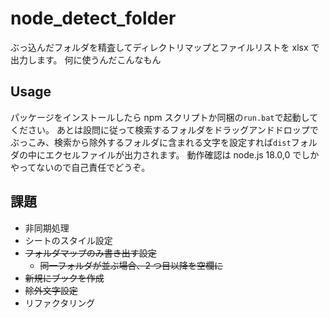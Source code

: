 # node_detect_folder

ぶっ込んだフォルダを精査してディレクトリマップとファイルリストを xlsx で出力します。
何に使うんだこんなもん

## Usage

パッケージをインストールしたら npm スクリプトか同梱の`run.bat`で起動してください。
あとは設問に従って検索するフォルダをドラッグアンドドロップでぶっこみ、検索から除外するフォルダに含まれる文字を設定すれば`dist`フォルダの中にエクセルファイルが出力されます。
動作確認は node.js 18.0,0 でしかやってないので自己責任でどうぞ。

## 課題

- 非同期処理
- シートのスタイル設定
- ~~フォルダマップのみ書き出す設定~~
  - ~~同一フォルダが並ぶ場合、2 つ目以降を空欄に~~
- ~~新規にブックを作成~~
- ~~除外文字設定~~
- リファクタリング
